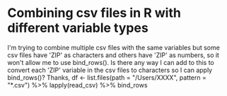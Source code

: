 
# Combining csv files in R with different variable types

I'm trying to combine multiple csv files with the same variables but some csv files have 'ZIP' as characters and others have 'ZIP' as numbers, so it won't allow me to use bind_rows().
Is there any way I can add to this to convert each 'ZIP' variable in the csv files to characters so I can apply bind_rows()?
Thanks,
df <- list.files(path = "/Users/XXXX", pattern = "*.csv") %>% 
  lapply(read_csv) %>% 
  bind_rows                                                


        